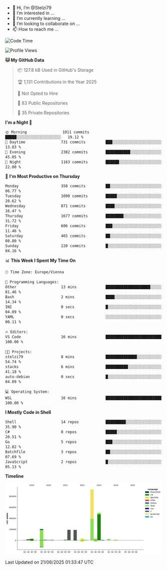 - 👋 Hi, I’m @Stelzi79
- 👀 I’m interested in ...
- 🌱 I’m currently learning ...
- 💞️ I’m looking to collaborate on ...
- 📫 How to reach me ...

<!--START_SECTION:waka-->
![Code Time](http://img.shields.io/badge/Code%20Time-1%2C140%20hrs%2049%20mins-blue)

![Profile Views](http://img.shields.io/badge/Profile%20Views-0-blue)

**🐱 My GitHub Data** 

> 📦 127.8 kB Used in GitHub's Storage 
 > 
> 🏆 1,131 Contributions in the Year 2025
 > 
> 🚫 Not Opted to Hire
 > 
> 📜 83 Public Repositories 
 > 
> 🔑 35 Private Repositories 
 > 
**I'm a Night 🦉** 

```text
🌞 Morning                1011 commits        █████░░░░░░░░░░░░░░░░░░░░   19.12 % 
🌆 Daytime                731 commits         ███░░░░░░░░░░░░░░░░░░░░░░   13.83 % 
🌃 Evening                2382 commits        ███████████░░░░░░░░░░░░░░   45.05 % 
🌙 Night                  1163 commits        ██████░░░░░░░░░░░░░░░░░░░   22.00 % 
```
📅 **I'm Most Productive on Thursday** 

```text
Monday                   358 commits         ██░░░░░░░░░░░░░░░░░░░░░░░   06.77 % 
Tuesday                  1090 commits        █████░░░░░░░░░░░░░░░░░░░░   20.62 % 
Wednesday                871 commits         ████░░░░░░░░░░░░░░░░░░░░░   16.47 % 
Thursday                 1677 commits        ████████░░░░░░░░░░░░░░░░░   31.72 % 
Friday                   606 commits         ███░░░░░░░░░░░░░░░░░░░░░░   11.46 % 
Saturday                 465 commits         ██░░░░░░░░░░░░░░░░░░░░░░░   08.80 % 
Sunday                   220 commits         █░░░░░░░░░░░░░░░░░░░░░░░░   04.16 % 
```


📊 **This Week I Spent My Time On** 

```text
🕑︎ Time Zone: Europe/Vienna

💬 Programming Languages: 
Other                    13 mins             ████████████████████░░░░░   81.46 % 
Bash                     2 mins              ████░░░░░░░░░░░░░░░░░░░░░   14.34 % 
INI                      0 secs              █░░░░░░░░░░░░░░░░░░░░░░░░   04.09 % 
YAML                     0 secs              ░░░░░░░░░░░░░░░░░░░░░░░░░   00.11 % 

🔥 Editors: 
VS Code                  16 mins             █████████████████████████   100.00 % 

🐱‍💻 Projects: 
stelzi79                 8 mins              ██████████████░░░░░░░░░░░   54.74 % 
stacks                   6 mins              ██████████░░░░░░░░░░░░░░░   41.18 % 
auto-debian              0 secs              █░░░░░░░░░░░░░░░░░░░░░░░░   04.09 % 

💻 Operating System: 
WSL                      16 mins             █████████████████████████   100.00 % 
```

**I Mostly Code in Shell** 

```text
Shell                    14 repos            █████████░░░░░░░░░░░░░░░░   35.90 % 
C#                       8 repos             █████░░░░░░░░░░░░░░░░░░░░   20.51 % 
Go                       5 repos             ███░░░░░░░░░░░░░░░░░░░░░░   12.82 % 
Batchfile                3 repos             ██░░░░░░░░░░░░░░░░░░░░░░░   07.69 % 
JavaScript               2 repos             █░░░░░░░░░░░░░░░░░░░░░░░░   05.13 % 
```



**Timeline**

![Lines of Code chart](https://raw.githubusercontent.com/Stelzi79/Stelzi79/main/assets/bar_graph.png)


 Last Updated on 21/06/2025 01:33:47 UTC
<!--END_SECTION:waka-->

<!---
Stelzi79/Stelzi79 is a ✨ special ✨ repository because its `README.md` (this file) appears on your GitHub profile.
You can click the Preview link to take a look at your changes.
--->
